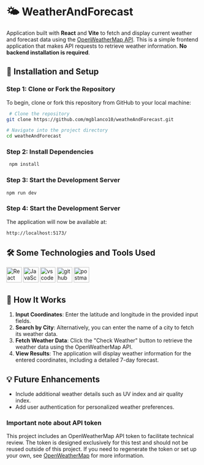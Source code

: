 # 🌤 WeatherAndForecast

Application built with **React** and **Vite** to fetch and display current weather and forecast data using the [OpenWeatherMap API](https://openweathermap.org/api). This is a simple frontend application that makes API requests to retrieve weather information. **No backend installation is required**.

## 🔧 Installation and Setup

### Step 1: Clone or Fork the Repository

To begin, clone or fork this repository from GitHub to your local machine:

```bash
 # Clone the repository
git clone https://github.com/mgblanco10/weatheAndForecast.git

# Navigate into the project directory
cd weatheAndForecast
```

### Step 2: Install Dependencies

```bash
 npm install
```

### Step 3: Start the Development Server

```bash
npm run dev
```

### Step 4: Start the Development Server

The application will now be available at:

```bash
http://localhost:5173/
```

## 🛠 Some Technologies and Tools Used

<div >
<img src="https://profilinator.rishav.dev/skills-assets/react-original-wordmark.svg" alt="React" width="40" height="40" />
<img  src="https://profilinator.rishav.dev/skills-assets/javascript-original.svg" alt="JavaScript" width="40" height="40" />
<img src="https://w7.pngwing.com/pngs/512/824/png-transparent-visual-studio-code-hd-logo-thumbnail.png" alt="vscode" width="40" heigth="40"/>
<img src="https://cdn-icons-png.flaticon.com/512/25/25231.png" alt="github" width="40" heigth="40"/>
<img src="https://res.cloudinary.com/postman/image/upload/t_team_logo/v1629869194/team/2893aede23f01bfcbd2319326bc96a6ed0524eba759745ed6d73405a3a8b67a8" alt="postman" width="40" height="40"/>
</div>

## 🚀 How It Works

1.  **Input Coordinates**: Enter the latitude and longitude in the provided input fields.
2.  **Search by City**: Alternatively, you can enter the name of a city to fetch its weather data.
3.  **Fetch Weather Data**: Click the "Check Weather" button to retrieve the weather data using the OpenWeatherMap API.
4.  **View Results**: The application will display weather information for the entered coordinates, including a detailed 7-day forecast.

## 💡 Future Enhancements

- Include additional weather details such as UV index and air quality index.
- Add user authentication for personalized weather preferences.

### Important note about API token

This project includes an OpenWeatherMap API token to facilitate technical review. The token is designed exclusively for this test and should not be reused outside of this project. If you need to regenerate the token or set up your own, see [OpenWeatherMap](https://openweathermap.org/api) for more information.
